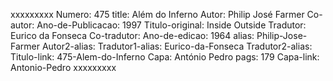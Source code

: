 xxxxxxxxx
Numero: 475
title: Além do Inferno
Autor: Philip José Farmer
Co-autor: 
Ano-de-Publicacao: 1997
Titulo-original: Inside Outside
Tradutor: Eurico da Fonseca
Co-tradutor: 
Ano-de-edicao: 1964
alias: Philip-Jose-Farmer
Autor2-alias: 
Tradutor1-alias: Eurico-da-Fonseca
Tradutor2-alias: 
Titulo-link: 475-Alem-do-Inferno
Capa: António Pedro
pags: 179
Capa-link: Antonio-Pedro
xxxxxxxxx